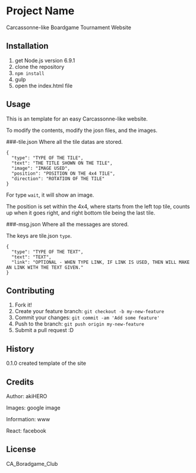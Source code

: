 # Project Name

Carcassonne-like Boardgame Tournament Website

## Installation

1. get Node.js version 6.9.1
2. clone the repository
3. `npm install`
4. gulp
5. open the index.html file

## Usage

This is an template for an easy Carcassonne-like website.

To modify the contents, modify the josn files, and the images.

###-tile.json
Where all the tile datas are stored.
```
{
  "type": "TYPE OF THE TILE",
  "text": "THE TITLE SHOWN ON THE TILE",
  "image": "IMAGE USED",
  "position": "POSITION ON THE 4x4 TILE",
  "direction": "ROTATION OF THE TILE"
}
```
For type `wait`, it will show an image.

The position is set within the 4x4, where starts from the left top tile, counts up when it goes right, and right bottom tile being the last tile.

###-msg.json
Where all the messages are stored.

The keys are tile.json `type`.
```
{
  "type": "TYPE OF THE TEXT",
  "text": "TEXT",
  "link": "OPTIONAL - WHEN TYPE LINK, IF LINK IS USED, THEN WILL MAKE AN LINK WITH THE TEXT GIVEN."
}
```

## Contributing

1. Fork it!
2. Create your feature branch: `git checkout -b my-new-feature`
3. Commit your changes: `git commit -am 'Add some feature'`
4. Push to the branch: `git push origin my-new-feature`
5. Submit a pull request :D

## History

0.1.0 created template of the site

## Credits

Author: akiHERO

Images: google image

Information: www

React: facebook

## License

CA_Boradgame_Club
